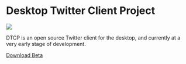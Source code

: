 # Desktop Twitter Client Project

![](http://p.ikemi.org/556ae790b96c2.jpg)

DTCP is an open source Twitter client for the desktop, and currently at a very early stage of development.

[Download Beta](https://github.com/alchen/DTCP/releases/download/v0.2.2/DTCP.zip)
